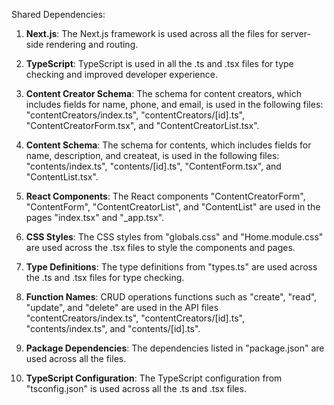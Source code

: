 Shared Dependencies:

1. **Next.js**: The Next.js framework is used across all the files for server-side rendering and routing.

2. **TypeScript**: TypeScript is used in all the .ts and .tsx files for type checking and improved developer experience.

3. **Content Creator Schema**: The schema for content creators, which includes fields for name, phone, and email, is used in the following files: "contentCreators/index.ts", "contentCreators/[id].ts", "ContentCreatorForm.tsx", and "ContentCreatorList.tsx".

4. **Content Schema**: The schema for contents, which includes fields for name, description, and createat, is used in the following files: "contents/index.ts", "contents/[id].ts", "ContentForm.tsx", and "ContentList.tsx".

5. **React Components**: The React components "ContentCreatorForm", "ContentForm", "ContentCreatorList", and "ContentList" are used in the pages "index.tsx" and "_app.tsx".

6. **CSS Styles**: The CSS styles from "globals.css" and "Home.module.css" are used across the .tsx files to style the components and pages.

7. **Type Definitions**: The type definitions from "types.ts" are used across the .ts and .tsx files for type checking.

8. **Function Names**: CRUD operations functions such as "create", "read", "update", and "delete" are used in the API files "contentCreators/index.ts", "contentCreators/[id].ts", "contents/index.ts", and "contents/[id].ts".

9. **Package Dependencies**: The dependencies listed in "package.json" are used across all the files.

10. **TypeScript Configuration**: The TypeScript configuration from "tsconfig.json" is used across all the .ts and .tsx files.